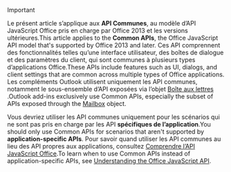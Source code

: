 > [!IMPORTANT]
> <span data-ttu-id="2508c-101">Le présent article s’applique aux **API Communes**, au modèle d’API JavaScript Office pris en charge par Office 2013 et les versions ultérieures.</span><span class="sxs-lookup"><span data-stu-id="2508c-101">This article applies to the **Common APIs**, the Office JavaScript API model that's supported by Office 2013 and later.</span></span> <span data-ttu-id="2508c-102">Ces API comprennent des fonctionnalités telles qu’une interface utilisateur, des boîtes de dialogue et des paramètres du client, qui sont communes à plusieurs types d’applications Office.</span><span class="sxs-lookup"><span data-stu-id="2508c-102">These APIs include features such as UI, dialogs, and client settings that are common across multiple types of Office applications.</span></span> <span data-ttu-id="2508c-103">Les compléments Outlook utilisent uniquement les API communes, notamment le sous-ensemble d’API exposées via l’objet [Boîte aux lettres](/javascript/api/outlook/office.mailbox) .</span><span class="sxs-lookup"><span data-stu-id="2508c-103">Outlook add-ins exclusively use Common APIs, especially the subset of APIs exposed through the [Mailbox](/javascript/api/outlook/office.mailbox) object.</span></span>
> 
> <span data-ttu-id="2508c-104">Vous devriez utiliser les API communes uniquement pour les scénarios qui ne sont pas pris en charge par les API **spécifiques de l’application**.</span><span class="sxs-lookup"><span data-stu-id="2508c-104">You should only use Common APIs for scenarios that aren't supported by **application-specific APIs**.</span></span> <span data-ttu-id="2508c-105">Pour savoir quand utiliser les API communes au lieu des API propres aux applications, consultez [Comprendre l’API JavaScript Office](../develop/understanding-the-javascript-api-for-office.md).</span><span class="sxs-lookup"><span data-stu-id="2508c-105">To learn when to use Common APIs instead of application-specific APIs, see [Understanding the Office JavaScript API](../develop/understanding-the-javascript-api-for-office.md).</span></span>